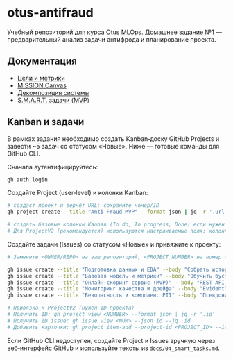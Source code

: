 # otus-antifraud

Учебный репозиторий для курса Otus MLOps. Домашнее задание №1 — предварительный анализ задачи антифрода и планирование проекта.

## Документация

- [Цели и метрики](docs/01_goals_and_metrics.md)
- [MISSION Canvas](docs/02_mission_canvas.md)
- [Декомпозиция системы](docs/03_system_decomposition.md)
- [S.M.A.R.T. задачи (MVP)](docs/04_smart_tasks.md)

## Kanban и задачи

В рамках задания необходимо создать Kanban‑доску GitHub Projects и завести ~5 задач со статусом «Новые». Ниже — готовые команды для GitHub CLI.

Сначала аутентифицируйтесь:

```bash
gh auth login
```

Создайте Project (user‑level) и колонки Kanban:

```bash
# создаст проект и вернёт URL; сохраните номер/ID
gh project create --title "Anti‑Fraud MVP" --format json | jq -r '.url'

# создать базовые колонки Kanban (To do, In progress, Done) если нужен классический ProjectV1
# Для ProjectV2 (рекомендуется) используются настраиваемые поля; колонки не требуются.
```

Создайте задачи (Issues) со статусом «Новые» и привяжите к проекту:

```bash
# Замените <OWNER/REPO> на ваш репозиторий, <PROJECT_NUMBER> на номер проекта

gh issue create --title "Подготовка данных и EDA" --body "Собрать исторические CSV, провести EDA, подготовить датасет с time‑split. См. docs/04_smart_tasks.md" --repo <OWNER/REPO>
gh issue create --title "Базовая модель и метрики" --body "Обучить бустинг, калибровка, Recall@FPR≤5%, PR‑AUC. См. docs/04_smart_tasks.md" --repo <OWNER/REPO>
gh issue create --title "Онлайн‑скоринг сервис (MVP)" --body "REST API, p95 ≤ 150 мс при 400 RPS, логирование без PII." --repo <OWNER/REPO>
gh issue create --title "Мониторинг качества и дрейфа" --body "Evidently, алерты по drift, дашборды, SLO." --repo <OWNER/REPO>
gh issue create --title "Безопасность и комплаенс PII" --body "Псевдонимизация, шифрование, секрет‑менеджмент, RBAC." --repo <OWNER/REPO>

# Привязка к ProjectV2 (нужен ID проекта)
# Получить ID: gh project view <NUMBER> --format json | jq -r '.id'
# Получить ID issue: gh issue view <NUM> --json id --jq .id
# Добавить карточки: gh project item-add --project-id <PROJECT_ID> --item-id <ISSUE_ID>
```

Если GitHub CLI недоступен, создайте Project и Issues вручную через веб‑интерфейс GitHub и используйте тексты из `docs/04_smart_tasks.md`.

